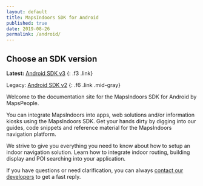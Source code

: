 ```yaml
---
layout: default
title: MapsIndoors SDK for Android
published: true
date: 2019-08-26
permalink: /android/
---
```


## Choose an SDK version

**Latest:** [Android SDK v3](/android/v3/)
{: .f3 .link}

Legacy: [Android SDK v2](/ios/v2/)
{: .f6 .link .mid-gray}

Welcome to the documentation site for the MapsIndoors SDK for Android by MapsPeople. 

You can integrate MapsIndoors into apps, web solutions and/or information kiosks using the MapsIndoors SDK. Get your hands dirty by digging into our guides, code snippets and reference material for the MapsIndoors navigation platform. 

We strive to give you everything you need to know about how to setup an indoor navigation solution. Learn how to integrate indoor routing, building display and POI searching into your application.

If you have questions or need clarification, you can always [contact our developers](https://mapspeople.com/support) to get a fast reply.

